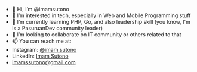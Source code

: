- 👋 Hi, I’m @imamsutono
- 👀 I’m interested in tech, especially in Web and Mobile Programming stuff
- 🌱 I’m currently learning PHP, Go, and also leadership skill (you know, I'm is a PasuruanDev community leader)
- 💞️ I’m looking to collaborate on IT community or others related to that
- 📫 You can reach me at:
- Instagram: <a href="https://instagram.com/imam.sutono">@imam.sutono</a>
- LinkedIn: <a href="https://www.linkedin.com/in/imam-sutono-2ba558115/">Imam Sutono</a>
- <a href="mailto:imamssutono@gmail.com">imamssutono@gmail.com</a>

<!---
imamsutono/imamsutono is a ✨ special ✨ repository because its `README.md` (this file) appears on your GitHub profile.
You can click the Preview link to take a look at your changes.
--->
